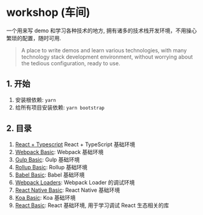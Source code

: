# workshop (车间)

一个用来写 demo 和学习各种技术的地方, 拥有诸多的技术栈开发环境，不用操心繁琐的配置，随时可用.

> A place to write demos and learn various technologies, with many technology stack development environment, without worrying about the tedious configuration, ready to use.

## 1. 开始

1. 安装根依赖: `yarn`
2. 给所有项目安装依赖: `yarn bootstrap`

## 2. 目录

1. [React + Typescript](/packages/react-typescript) React + TypeScript 基础环境
2. [Webpack Basic](/packages/webpack-basic): Webpack 基础环境
3. [Gulp Basic](/packages/gulp-basic): Gulp 基础环境
4. [Rollup Basic](/packages/rollup-basic): Rollup 基础环境
5. [Babel Basic](/packages/babel-basic): Babel 基础环境
6. [Webpack Loaders](/packages/webpack-loaders): Webpack Loader 的调试环境
7. [React Native Basic](/packages/RNBasic): React Native 基础环境
8. [Koa Basic](/packages/koa-basic): Koa 基础环境
9. [React Basic](/packages/react-basic): React 基础环境, 用于学习调试 React 生态相关的库
